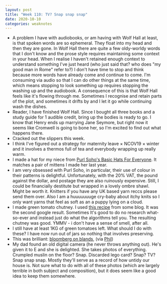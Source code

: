 ```yaml
---
layout: post
title: "Week 110: TV? Snap snap snap"
date: 2020-10-10
categories: weaknotes
---
```

* A problem I have with audiobooks, or am having with Wolf Hall at least, is that spoken words are so ephemeral. They float into my head and then they are gone. In Wolf Hall there are quite a few oldy-worldy words that I don't know and the prose style requires maintaining some context in your head. When I realise I haven't retained enough context to understand something I've just heard (who just said that? who does "my good man in Rome" refer to?) I don't have time to stop and think because more words have already come and continue to come. I'm consuming via audio so that I can do other things at the same time, which means stopping to look something up requires stopping the washing up and the audiobook. A consequence of this is that Wolf Hall feels like it's flowing through me. Sometimes I recognise and retain parts of the plot, and sometimes it drifts by and I let it go while continuing wash the dishes.
* Reader, I have finished Wolf Hall. Since I bought all three books and a study guide for 1 audible credit, bring up the bodies is ready to go. I know that Henry ends up marrying Jane Seymore, but right now it seems like Cromwell is going to bone her, so I'm excited to find out what happens there.
* Cracked out the slippers this week.
* I think I've figured out a strategy for maternity leave × NCOV19 × winter and it involves a thermos full of tea and everybody wrapping up really warm.
* I made a hat for my niece from [Purl Soho's Basic Hats For Everyone](https://www.purlsoho.com/create/2020/09/28/new-basic-hats-for-everyone/). It matches a pair of mittens I made her last year.
* I am very obsessed with Purl Soho, in particular, their use of colour in their patterns is delightful. Unfortunately, with the 20% VAT, the pound against the dollar, and postage they are also ruinously expensive. Still, I could be financially destitute but wrapped in a lovely ombre shawl. Might be worth it. Knitters if you have any UK based yarn reccs please send them over. Also I am a huuuuuuuge cry-baby about itchy knits so I only want yarns that feel as soft as an a puppy lying on a cloud.
* I made green tomato chutney. I used [this recipe](https://lovelygreens.com/spicy-green-tomato-chutney/) from some blog. It was the second google result. Sometimes It's good to do no research what-so-ever and instead just do what the algorithms tell you. The resulting chutney was good. YMMV - i don't have a sense of smell, after all.
* I still have at least 1KG of green tomatoes left. What should I do with these? I have now run out of jars so nothing that involves preserving.
* This was brilliant: [bloomberg on blands](https://www.bloomberg.com/opinion/articles/2020-09-07/welcome-to-your-bland-new-world-of-consumer-capitalism), (via [Phil](https://www.gyford.com))
* My dad found an old digital camera (he never throws anything out). He's given it to E and she is delighted. She takes photos of everything. Crumpled muslin on the floor? Snap. Discarded lego card? Snap? TV? Snap snap snap. Mostly they'll serve as a record of how untidy our house is. Not sure what to do with all of these photos (which are largely terrible in both subject and composition), but it does seem like a good idea to keep them somewhere.
